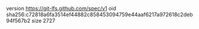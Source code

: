 version https://git-lfs.github.com/spec/v1
oid sha256:c72818a6fa3514ef44882c858453094759e44aaf6217a972618c2deb94f567b2
size 2727

